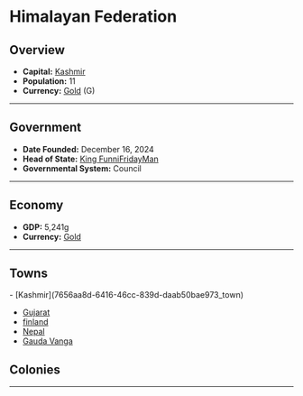 <!--UNDEDITED FILE, remove this entire line if this file has been edited!-->
# <!--NAME-->Himalayan Federation<!--NAME-->

## Overview

- **Capital:** <!--CAPITAL_LINK-->[Kashmir](7656aa8d-6416-46cc-839d-daab50bae973_town)<!--CAPITAL_LINK-->
- **Population:** <!--POPULATION-->11<!--POPULATION-->
- **Currency:** <!--CURRENCY_LINK-->[Gold](Gold_currency)<!--CURRENCY_LINK--> (<!--CURRENCY_ABV-->G<!--CURRENCY_ABV-->)

---

## Government

- **Date Founded:** <!--FOUNDED-->December 16, 2024<!--FOUNDED-->
- **Head of State:** <!--LEADER_TITLE_LINK-->[King FunniFridayMan](FunniFridayMan_user)<!--LEADER_TITLE_LINK-->
- **Governmental System:** <!--GOVERNMENT-->Council<!--GOVERNMENT-->

---

## Economy

- **GDP:** <!--GDP-->5,241g<!--GDP-->
- **Currency:** <!--CURRENCY_LINK-->[Gold](Gold_currency)<!--CURRENCY_LINK-->

---

## Towns

<!--TOWNS-->- [Kashmir](7656aa8d-6416-46cc-839d-daab50bae973_town)
- [Gujarat](693b3501-6884-456d-81b7-9a3296bb25c8_town)
- [finland](2e870e3d-25ec-4b1f-9c72-0922e8408861_town)
- [Nepal](788fa7ad-d44d-496f-856a-6f65991afa14_town)
- [Gauda Vanga](d604eb9c-e1a3-4764-a841-ada6e1e81e76_town)<!--TOWNS-->

## Colonies

<!--COLONIES--><!--COLONIES-->

---
